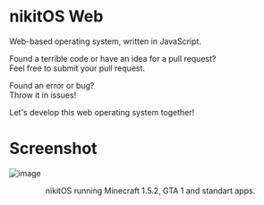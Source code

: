 # nikitOS Web
Web-based operating system, written in JavaScript.

Found a terrible code or have an idea for a pull request?<br>Feel free to submit your pull request.

Found an error or bug?<br>Throw it in issues!

Let's develop this web operating system together!

# Screenshot
![image](https://user-images.githubusercontent.com/77122703/205155177-66940940-c1aa-45cb-a815-fff6cc0ab6c4.png)
<p align="center">nikitOS running Minecraft 1.5.2, GTA 1 and standart apps.</p>
